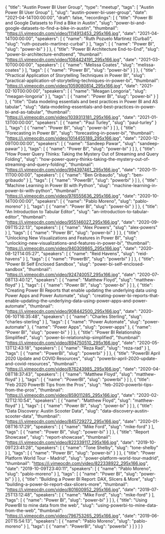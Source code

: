 {
  "title": "Austin Power BI User Group",
  "type": "meetup",
  "tags": [
    "Austin Power BI User Group"
  ],
  "slug": "austin-power-bi-user-group",
  "date": "2021-04-14T00:00:00",
  "draft": false,
  "recordings": [
    {
      "title": "Power BI and Google Datasets to Find a Bike in Austin",
      "slug": "power-bi-and-google-datasets-to-find-a-bike-in-austin",
      "thumbnail": "https://i.vimeocdn.com/video/1114913453_295x166.jpg",
      "date": "2021-04-14T00:00:00",
      "speakers": [
        {
          "name": "Ruth Pozuelo Martinez (Curbal)",
          "slug": "ruth-pozuelo-martinez-curbal"
        }
      ],
      "tags": [
        {
          "name": "Power BI",
          "slug": "power-bi"
        }
      ]
    },
    {
      "title": "Power BI Architecture End-to-End",
      "slug": "power-bi-architecture-endtoend",
      "thumbnail": "https://i.vimeocdn.com/video/1084424191_295x166.jpg",
      "date": "2021-03-10T00:00:00",
      "speakers": [
        {
          "name": "Melissa Coates",
          "slug": "melissa-coates"
        }
      ],
      "tags": [
        {
          "name": "Power BI",
          "slug": "power-bi"
        }
      ]
    },
    {
      "title": "Practical Application of Storytelling Techniques in Power BI",
      "slug": "practical-application-of-storytelling-techniques-in-power-bi",
      "thumbnail": "https://i.vimeocdn.com/video/1059080814_295x166.jpg",
      "date": "2021-02-10T00:00:00",
      "speakers": [
        {
          "name": "Meagan Longoria",
          "slug": "meagan-longoria"
        }
      ],
      "tags": [
        {
          "name": "Power BI",
          "slug": "power-bi"
        }
      ]
    },
    {
      "title": "Data modeling essentials and best practices in Power BI and AS tabular",
      "slug": "data-modeling-essentials-and-best-practices-in-power-bi-and-as-tabular",
      "thumbnail": "https://i.vimeocdn.com/video/1039313181_295x166.jpg",
      "date": "2021-01-13T00:00:00",
      "speakers": [
        {
          "name": "Paul Turley",
          "slug": "paul-turley"
        }
      ],
      "tags": [
        {
          "name": "Power BI",
          "slug": "power-bi"
        }
      ]
    },
    {
      "title": "Forecasting in Power BI",
      "slug": "forecasting-in-power-bi",
      "thumbnail": "https://i.vimeocdn.com/video/1014455189_295x166.jpg",
      "date": "2020-12-09T00:00:00",
      "speakers": [
        {
          "name": "Sandeep Pawar",
          "slug": "sandeep-pawar"
        }
      ],
      "tags": [
        {
          "name": "Power BI",
          "slug": "power-bi"
        }
      ]
    },
    {
      "title": "How Power Query Thinks: Taking the Mystery Out of Streaming and Query Folding",
      "slug": "how-power-query-thinks-taking-the-mystery-out-of-streaming-and-query-folding",
      "thumbnail": "https://i.vimeocdn.com/video/994397461_295x166.jpg",
      "date": "2020-11-11T00:00:00",
      "speakers": [
        {
          "name": "Ben Gribaudo",
          "slug": "ben-gribaudo"
        }
      ],
      "tags": [
        {
          "name": "PowerBI",
          "slug": "powerbi"
        }
      ]
    },
    {
      "title": "Machine Learning in Power BI with Python",
      "slug": "machine-learning-in-power-bi-with-python",
      "thumbnail": "https://i.vimeocdn.com/video/976555636_295x166.jpg",
      "date": "2020-10-14T00:00:00",
      "speakers": [
        {
          "name": "Pablo Moreno",
          "slug": "pablo-moreno"
        }
      ],
      "tags": [
        {
          "name": "Power BI",
          "slug": "power-bi"
        }
      ]
    },
    {
      "title": "An Introduction to Tabular Editor",
      "slug": "an-introduction-to-tabular-editor",
      "thumbnail": "https://i.vimeocdn.com/video/955146027_295x166.jpg",
      "date": "2020-09-09T15:22:13",
      "speakers": [
        {
          "name": "Alex Powers",
          "slug": "alex-powers"
        }
      ],
      "tags": [
        {
          "name": "Power BI",
          "slug": "power-bi"
        }
      ]
    },
    {
      "title": "Unlocking New Visualizations and Features in Power BI",
      "slug": "unlocking-new-visualizations-and-features-in-power-bi",
      "thumbnail": "https://i.vimeocdn.com/video/940309865_295x166.jpg",
      "date": "2020-08-12T14:05:27",
      "speakers": [
        {
          "name": "Reid Havens",
          "slug": "reid-havens"
        }
      ],
      "tags": [
        {
          "name": "PowerBI",
          "slug": "powerbi"
        }
      ]
    },
    {
      "title": "Power BI Self Enclosed Sandbox",
      "slug": "power-bi-self-enclosed-sandbox",
      "thumbnail": "https://i.vimeocdn.com/video/924740057_295x166.jpg",
      "date": "2020-07-08T13:40:12",
      "speakers": [
        {
          "name": "Matthew Floyd",
          "slug": "matthew-floyd"
        }
      ],
      "tags": [
        {
          "name": "Power BI",
          "slug": "power-bi"
        }
      ]
    },
    {
      "title": "Creating Power BI Reports that enable updating the underlying data using Power Apps and Power Automate",
      "slug": "creating-power-bi-reports-that-enable-updating-the-underlying-data-using-power-apps-and-power-automate",
      "thumbnail": "https://i.vimeocdn.com/video/908442500_295x166.jpg",
      "date": "2020-06-10T16:35:48",
      "speakers": [
        {
          "name": "Charles Sterling",
          "slug": "charles-sterling"
        }
      ],
      "tags": [
        {
          "name": "Power Automate",
          "slug": "power-automate"
        },
        {
          "name": "Power Apps",
          "slug": "power-apps"
        },
        {
          "name": "Power BI",
          "slug": "power-bi"
        }
      ]
    },
    {
      "title": "Power BI Relationship Simplified",
      "slug": "power-bi-relationship-simplified",
      "thumbnail": "https://i.vimeocdn.com/video/894750510_295x166.jpg",
      "date": "2020-05-13T12:43:18",
      "speakers": [
        {
          "name": "Reza Rad",
          "slug": "reza-rad"
        }
      ],
      "tags": [
        {
          "name": "PowerBI",
          "slug": "powerbi"
        }
      ]
    },
    {
      "title": "PowerBI April 2020 Update and COVID Resources",
      "slug": "powerbi-april-2020-update-and-covid-resources",
      "thumbnail": "https://i.vimeocdn.com/video/876243985_295x166.jpg",
      "date": "2020-04-08T18:37:43",
      "speakers": [
        {
          "name": "Matthew Floyd",
          "slug": "matthew-floyd"
        }
      ],
      "tags": [
        {
          "name": "PowerBI",
          "slug": "powerbi"
        }
      ]
    },
    {
      "title": "Feb 2020 PowerBI Tips from the Pros",
      "slug": "feb-2020-powerbi-tips-from-the-pros",
      "thumbnail": "https://i.vimeocdn.com/video/859011285_295x166.jpg",
      "date": "2020-02-12T12:10:54",
      "speakers": [
        {
          "name": "Matthew Floyd",
          "slug": "matthew-floyd"
        }
      ],
      "tags": [
        {
          "name": "Power BI",
          "slug": "power-bi"
        }
      ]
    },
    {
      "title": "Data Discovery: Austin Scooter Data",
      "slug": "data-discovery-austin-scooter-data",
      "thumbnail": "https://i.vimeocdn.com/video/845729272_295x166.jpg",
      "date": "2020-01-08T16:17:29",
      "speakers": [
        {
          "name": "Mike Ford",
          "slug": "mike-ford"
        }
      ],
      "tags": [
        {
          "name": "Power BI",
          "slug": "power-bi"
        }
      ]
    },
    {
      "title": "Report Showcase",
      "slug": "report-showcase",
      "thumbnail": "https://i.vimeocdn.com/video/822339117_295x166.jpg",
      "date": "2019-10-09T23:41:28",
      "speakers": [
        {
          "name": "Tone Shelby",
          "slug": "tone-shelby"
        }
      ],
      "tags": [
        {
          "name": "Power BI",
          "slug": "power-bi"
        }
      ]
    },
    {
      "title": "Power Platform World Tour - Madrid",
      "slug": "power-platform-world-tour-madrid",
      "thumbnail": "https://i.vimeocdn.com/video/822338922_295x166.jpg",
      "date": "2019-10-09T23:40:11",
      "speakers": [
        {
          "name": "Pablo Moreno",
          "slug": "pablo-moreno"
        }
      ],
      "tags": [
        {
          "name": "Power BI",
          "slug": "power-bi"
        }
      ]
    },
    {
      "title": "Building a Power BI Report: DAX, Slicers & More",
      "slug": "building-a-power-bi-report-dax-slicers-more",
      "thumbnail": "https://i.vimeocdn.com/video/801600952_295x166.jpg",
      "date": "2019-07-25T13:12:48",
      "speakers": [
        {
          "name": "Mike Ford",
          "slug": "mike-ford"
        }
      ],
      "tags": [
        {
          "name": "Power BI",
          "slug": "power-bi"
        }
      ]
    },
    {
      "title": "Using PowerBI to mine data from the web",
      "slug": "using-powerbi-to-mine-data-from-the-web",
      "thumbnail": "https://i.vimeocdn.com/video/796753265_295x166.jpg",
      "date": "2019-06-20T15:54:13",
      "speakers": [
        {
          "name": "Pablo Moreno",
          "slug": "pablo-moreno"
        }
      ],
      "tags": [
        {
          "name": "PowerBI",
          "slug": "powerbi"
        }
      ]
    }
  ]
}